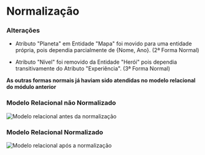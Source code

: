 # Normalização

### Alterações

 - Atributo "Planeta" em Entidade "Mapa" foi movido para uma entidade própria, pois dependia parcialmente de {Nome, Ano}. (2ª Forma Normal)

 - Atributo "Nível" foi removido da Entidade "Herói" pois dependia transitivamente do Atributo "Experiência". (3ª Forma Normal)

**As outras formas normais já haviam sido atendidas no modelo relacional do módulo anterior**

### Modelo Relacional não Normalizado

![Modelo relacional antes da normalização](https://github.com/SBD1/grupo11-Universo-Marvel/blob/norm/Modulo2-MRel/ModeloRelacional_v6.png?raw=true)

### Modelo Relacional Normalizado

![Modelo relacional após a normalização](https://github.com/SBD1/grupo11-Universo-Marvel/blob/norm/Modulo3-Normalizacao/ModeloRelacionalNormal_v1.png?raw=true)